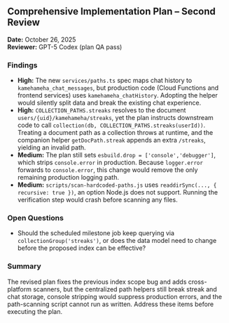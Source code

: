 ## Comprehensive Implementation Plan – Second Review

**Date:** October 26, 2025  
**Reviewer:** GPT-5 Codex (plan QA pass)

### Findings

- **High:** The new `services/paths.ts` spec maps chat history to `kamehameha_chat_messages`, but production code (Cloud Functions and frontend services) uses `kamehameha_chatHistory`. Adopting the helper would silently split data and break the existing chat experience.
- **High:** `COLLECTION_PATHS.streaks` resolves to the document `users/{uid}/kamehameha/streaks`, yet the plan instructs downstream code to call `collection(db, COLLECTION_PATHS.streaks(userId))`. Treating a document path as a collection throws at runtime, and the companion helper `getDocPath.streak` appends an extra `/streaks`, yielding an invalid path.
- **Medium:** The plan still sets `esbuild.drop = ['console','debugger']`, which strips `console.error` in production. Because `logger.error` forwards to `console.error`, this change would remove the only remaining production logging path.
- **Medium:** `scripts/scan-hardcoded-paths.js` uses `readdirSync(..., { recursive: true })`, an option Node.js does not support. Running the verification step would crash before scanning any files.

### Open Questions

- Should the scheduled milestone job keep querying via `collectionGroup('streaks')`, or does the data model need to change before the proposed index can be effective?

### Summary

The revised plan fixes the previous index scope bug and adds cross-platform scanners, but the centralized path helpers still break streak and chat storage, console stripping would suppress production errors, and the path-scanning script cannot run as written. Address these items before executing the plan.
